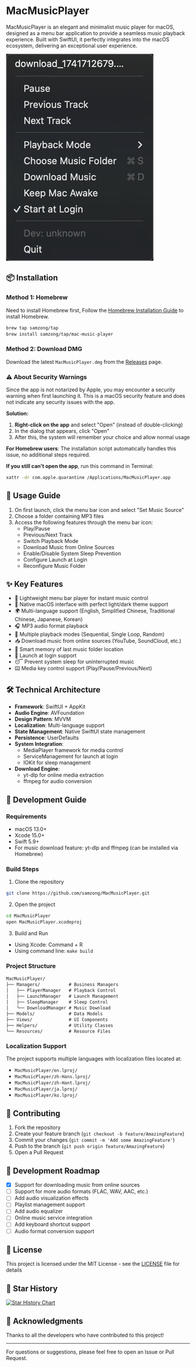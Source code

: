 # MacMusicPlayer

MacMusicPlayer is an elegant and minimalist music player for macOS, designed as a menu bar application to provide a seamless music playback experience. Built with SwiftUI, it perfectly integrates into the macOS ecosystem, delivering an exceptional user experience.

![Application Screenshot](image.png)

## 📦 Installation

### Method 1: Homebrew

Need to install Homebrew first, Follow the [Homebrew Installation Guide](https://brew.sh/) to install Homebrew.

```bash
brew tap samzong/tap
brew install samzong/tap/mac-music-player
```

### Method 2: Download DMG

Download the latest `MacMusicPlayer.dmg` from the [Releases](https://github.com/samzong/MacMusicPlayer/releases) page.

### ⚠️ About Security Warnings

Since the app is not notarized by Apple, you may encounter a security warning when first launching it. This is a macOS security feature and does not indicate any security issues with the app.

**Solution:**

1. **Right-click on the app** and select "Open" (instead of double-clicking)
2. In the dialog that appears, click "Open"
3. After this, the system will remember your choice and allow normal usage

**For Homebrew users**: The installation script automatically handles this issue, no additional steps required.

**If you still can't open the app**, run this command in Terminal:
```bash
xattr -dr com.apple.quarantine /Applications/MacMusicPlayer.app
```

## 🚀 Usage Guide

1. On first launch, click the menu bar icon and select "Set Music Source"
2. Choose a folder containing MP3 files
3. Access the following features through the menu bar icon:
   - Play/Pause
   - Previous/Next Track
   - Switch Playback Mode
   - Download Music from Online Sources
   - Enable/Disable System Sleep Prevention
   - Configure Launch at Login
   - Reconfigure Music Folder

## ✨ Key Features

- 🎵 Lightweight menu bar player for instant music control
- 🎨 Native macOS interface with perfect light/dark theme support
- 🌍 Multi-language support (English, Simplified Chinese, Traditional Chinese, Japanese, Korean)
- 🎧 MP3 audio format playback
- 🔄 Multiple playback modes (Sequential, Single Loop, Random)
- 📥 Download music from online sources (YouTube, SoundCloud, etc.)
- 💾 Smart memory of last music folder location
- 🚀 Launch at login support
- 😴 Prevent system sleep for uninterrupted music
- ⌨️ Media key control support (Play/Pause/Previous/Next)

## 🛠 Technical Architecture

- **Framework**: SwiftUI + AppKit
- **Audio Engine**: AVFoundation
- **Design Pattern**: MVVM
- **Localization**: Multi-language support
- **State Management**: Native SwiftUI state management
- **Persistence**: UserDefaults
- **System Integration**: 
  - MediaPlayer framework for media control
  - ServiceManagement for launch at login
  - IOKit for sleep management
- **Download Engine**:
  - yt-dlp for online media extraction
  - ffmpeg for audio conversion

## 🔨 Development Guide

### Requirements

- macOS 13.0+
- Xcode 15.0+
- Swift 5.9+
- For music download feature: yt-dlp and ffmpeg (can be installed via Homebrew)

### Build Steps

1. Clone the repository
```bash
git clone https://github.com/samzong/MacMusicPlayer.git
```

2. Open the project
```bash
cd MacMusicPlayer
open MacMusicPlayer.xcodeproj
```

3. Build and Run
- Using Xcode: Command + R
- Using command line: `make build`

### Project Structure

```
MacMusicPlayer/
├── Managers/           # Business Managers
│   ├── PlayerManager   # Playback Control
│   ├── LaunchManager   # Launch Management
│   ├── SleepManager    # Sleep Control
│   └── DownloadManager # Music Download
├── Models/             # Data Models
├── Views/              # UI Components
├── Helpers/            # Utility Classes
└── Resources/          # Resource Files
```

### Localization Support

The project supports multiple languages with localization files located at:
- `MacMusicPlayer/en.lproj/`
- `MacMusicPlayer/zh-Hans.lproj/`
- `MacMusicPlayer/zh-Hant.lproj/`
- `MacMusicPlayer/ja.lproj/`
- `MacMusicPlayer/ko.lproj/`

## 🤝 Contributing

1. Fork the repository
2. Create your feature branch (`git checkout -b feature/AmazingFeature`)
3. Commit your changes (`git commit -m 'Add some AmazingFeature'`)
4. Push to the branch (`git push origin feature/AmazingFeature`)
5. Open a Pull Request

## 📝 Development Roadmap

- [x] Support for downloading music from online sources
- [ ] Support for more audio formats (FLAC, WAV, AAC, etc.)
- [ ] Add audio visualization effects
- [ ] Playlist management support
- [ ] Add audio equalizer
- [ ] Online music service integration
- [ ] Add keyboard shortcut support
- [ ] Audio format conversion support

## 📄 License

This project is licensed under the MIT License - see the [LICENSE](LICENSE) file for details

## 🌟 Star History

[![Star History Chart](https://api.star-history.com/svg?repos=samzong/macmusicplayer&type=Timeline)](https://star-history.com/#samzong/macmusicplayer&Timeline)

## 🙏 Acknowledgments

Thanks to all the developers who have contributed to this project!

---

For questions or suggestions, please feel free to open an Issue or Pull Request.
